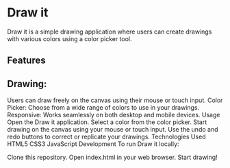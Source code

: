 <h1>Draw it</h1>
Draw it is a simple drawing application where users can create drawings with various colors using a color picker tool.

<h2>Features</h2>
<h2>Drawing:</h2> Users can draw freely on the canvas using their mouse or touch input.
Color Picker: Choose from a wide range of colors to use in your drawings.
Responsive: Works seamlessly on both desktop and mobile devices.
Usage
Open the Draw it application.
Select a color from the color picker.
Start drawing on the canvas using your mouse or touch input.
Use the undo and redo buttons to correct or replicate your drawings.
Technologies Used
HTML5
CSS3
JavaScript
Development
To run Draw it locally:

Clone this repository.
Open index.html in your web browser.
Start drawing!
